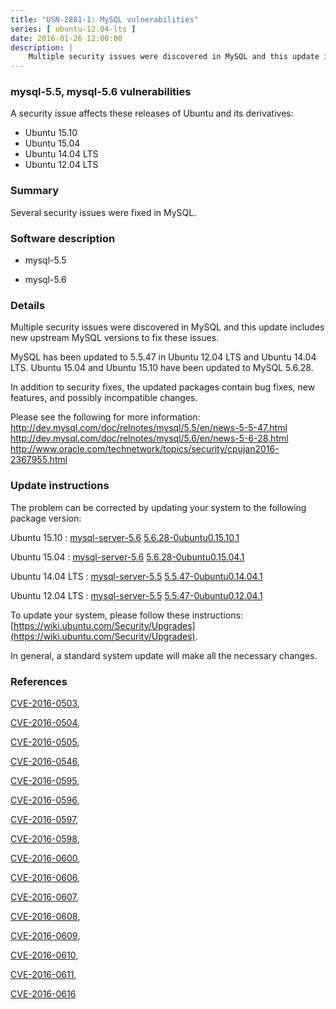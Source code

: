 ```yaml
---
title: "USN-2881-1: MySQL vulnerabilities"
series: [ ubuntu-12.04-lts ]
date: 2016-01-26 12:00:00
description: |
    Multiple security issues were discovered in MySQL and this update includes new upstream MySQL versions to fix these issues.
--- 
```

 
### mysql-5.5, mysql-5.6 vulnerabilities

A security issue affects these releases of Ubuntu and its derivatives:

* Ubuntu 15.10
* Ubuntu 15.04
* Ubuntu 14.04 LTS
* Ubuntu 12.04 LTS

### Summary

Several security issues were fixed in MySQL. 

### Software description

* mysql-5.5 

* mysql-5.6 

### Details

Multiple security issues were discovered in MySQL and this update includes new upstream MySQL versions to fix these issues.

MySQL has been updated to 5.5.47 in Ubuntu 12.04 LTS and Ubuntu 14.04 LTS. Ubuntu 15.04 and Ubuntu 15.10 have been updated to MySQL 5.6.28.

In addition to security fixes, the updated packages contain bug fixes, new features, and possibly incompatible changes.

Please see the following for more information: http://dev.mysql.com/doc/relnotes/mysql/5.5/en/news-5-5-47.html http://dev.mysql.com/doc/relnotes/mysql/5.6/en/news-5-6-28.html http://www.oracle.com/technetwork/topics/security/cpujan2016-2367955.html 

### Update instructions

The problem can be corrected by updating your system to the following package version:

Ubuntu 15.10
 : [mysql-server-5.6](https://launchpad.net/ubuntu/+source/mysql-5.6) <span> [5.6.28-0ubuntu0.15.10.1](https://launchpad.net/ubuntu/+source/mysql-5.6/5.6.28-0ubuntu0.15.10.1) </span> 

Ubuntu 15.04
 : [mysql-server-5.6](https://launchpad.net/ubuntu/+source/mysql-5.6) <span> [5.6.28-0ubuntu0.15.04.1](https://launchpad.net/ubuntu/+source/mysql-5.6/5.6.28-0ubuntu0.15.04.1) </span> 

Ubuntu 14.04 LTS
 : [mysql-server-5.5](https://launchpad.net/ubuntu/+source/mysql-5.5) <span> [5.5.47-0ubuntu0.14.04.1](https://launchpad.net/ubuntu/+source/mysql-5.5/5.5.47-0ubuntu0.14.04.1) </span> 

Ubuntu 12.04 LTS
 : [mysql-server-5.5](https://launchpad.net/ubuntu/+source/mysql-5.5) <span> [5.5.47-0ubuntu0.12.04.1](https://launchpad.net/ubuntu/+source/mysql-5.5/5.5.47-0ubuntu0.12.04.1) </span> 

To update your system, please follow these instructions: [https://wiki.ubuntu.com/Security/Upgrades](https://wiki.ubuntu.com/Security/Upgrades).

In general, a standard system update will make all the necessary changes. 

### References

 [CVE-2016-0503](http://people.ubuntu.com/~ubuntu-security/cve/CVE-2016-0503), 

 [CVE-2016-0504](http://people.ubuntu.com/~ubuntu-security/cve/CVE-2016-0504), 

 [CVE-2016-0505](http://people.ubuntu.com/~ubuntu-security/cve/CVE-2016-0505), 

 [CVE-2016-0546](http://people.ubuntu.com/~ubuntu-security/cve/CVE-2016-0546), 

 [CVE-2016-0595](http://people.ubuntu.com/~ubuntu-security/cve/CVE-2016-0595), 

 [CVE-2016-0596](http://people.ubuntu.com/~ubuntu-security/cve/CVE-2016-0596), 

 [CVE-2016-0597](http://people.ubuntu.com/~ubuntu-security/cve/CVE-2016-0597), 

 [CVE-2016-0598](http://people.ubuntu.com/~ubuntu-security/cve/CVE-2016-0598), 

 [CVE-2016-0600](http://people.ubuntu.com/~ubuntu-security/cve/CVE-2016-0600), 

 [CVE-2016-0606](http://people.ubuntu.com/~ubuntu-security/cve/CVE-2016-0606), 

 [CVE-2016-0607](http://people.ubuntu.com/~ubuntu-security/cve/CVE-2016-0607), 

 [CVE-2016-0608](http://people.ubuntu.com/~ubuntu-security/cve/CVE-2016-0608), 

 [CVE-2016-0609](http://people.ubuntu.com/~ubuntu-security/cve/CVE-2016-0609), 

 [CVE-2016-0610](http://people.ubuntu.com/~ubuntu-security/cve/CVE-2016-0610), 

 [CVE-2016-0611](http://people.ubuntu.com/~ubuntu-security/cve/CVE-2016-0611), 

 [CVE-2016-0616](http://people.ubuntu.com/~ubuntu-security/cve/CVE-2016-0616)
 
